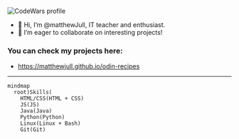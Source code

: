 ![CodeWars profile](https://www.codewars.com/users/matthewJull/badges/large)

- 👋 Hi, I’m @matthewJull, IT teacher and enthusiast.
- 🌱 I’m eager to collaborate on interesting projects!

### You can check my projects here:
- https://matthewjull.github.io/odin-recipes

_________________________________________________________________________________

```mermaid
mindmap
  root)Skills(
    HTML/CSS(HTML + CSS)
    JS(JS)
    Java(Java)
    Python(Python)
    Linux(Linux + Bash)
    Git(Git)
```

